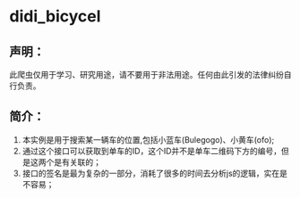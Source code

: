 # didi_bicycel

## 声明：
此爬虫仅用于学习、研究用途，请不要用于非法用途。任何由此引发的法律纠纷自行负责。

## 简介：
1. 本实例是用于搜索某一辆车的位置,包括小蓝车(Bulegogo)、小黄车(ofo);
2. 通过这个接口可以获取到单车的ID，这个ID并不是单车二维码下方的编号，但是这两个是有关联的；
3. 接口的签名是最为复杂的一部分，消耗了很多的时间去分析js的逻辑，实在是不容易；
